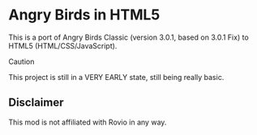 # Angry Birds in HTML5
This is a port of Angry Birds Classic (version 3.0.1, based on 3.0.1 Fix) to HTML5 (HTML/CSS/JavaScript).

>[!CAUTION]
>This project is still in a VERY EARLY state, still
>being really basic.

## Disclaimer
This mod is not affiliated with Rovio in any way.
